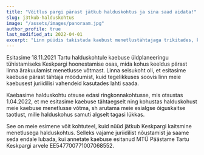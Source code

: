 ```yaml
---
title: "Võitlus pargi pärast jätkub halduskohtus ja sina saad aidata!"
slug: j3tkub-halduskohtus
image: "/assets/images/panoraam.jpg"
author_profile: true
last_modified_at: 2022-04-01
excerpt: "Linn püüdis takistada kaebust menetlustähtajaga trikitades, kuid ringkonnakohus sundis halduskohtu meie kaebuse menetlusse võtma."
---
```


Esitasime 18.11.2021 Tartu halduskohtule kaebuse üldplaneeringu tühistamiseks Keskpargi hoonestamise osas, mida kohus keeldus pärast linna ärakuulamist menetlusse võtmast. Linna seisukoht oli, et esitasime kaebuse pärast tähtaja möödumist, kuid tegelikkuses soovis linn meie kaebusest juriidilisi vahendeid kasutades lahti saada.

Kaebasime halduskohtu otsuse edasi ringkonnakohtusse, mis otsustas 1.04.2022, et me esitasime kaebuse tähtaegselt ning kohustas halduskohust meie kaebuse menetlusse võtma, sh arutama meie esialgse õiguskaitse taotlust, mille halduskohus samuti algselt tagasi lükkas.

See on meie esimene võit kohtuteel, kuid nüüd jätkub Keskpargi kaitsmine menetlusega halduskohtus. Selleks vajame juriidilist nõustamist ja saame seda endale lubada, kui annetate kaebuse esitanud MTÜ Päästame Tartu Keskpargi arvele EE547700771007068552.

